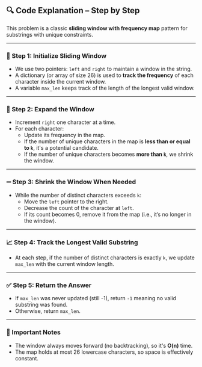 ## 🔍 Code Explanation – Step by Step

This problem is a classic **sliding window with frequency map** pattern for substrings with unique constraints.

---

### 🔧 Step 1: Initialize Sliding Window

- We use two pointers: `left` and `right` to maintain a window in the string.
- A dictionary (or array of size 26) is used to **track the frequency** of each character inside the current window.
- A variable `max_len` keeps track of the length of the longest valid window.

---

### 🔄 Step 2: Expand the Window

- Increment `right` one character at a time.
- For each character:
  - Update its frequency in the map.
  - If the number of unique characters in the map is **less than or equal to `k`**, it's a potential candidate.
  - If the number of unique characters becomes **more than `k`**, we shrink the window.

---

### ➖ Step 3: Shrink the Window When Needed

- While the number of distinct characters exceeds `k`:
  - Move the `left` pointer to the right.
  - Decrease the count of the character at `left`.
  - If its count becomes 0, remove it from the map (i.e., it’s no longer in the window).

---

### 📈 Step 4: Track the Longest Valid Substring

- At each step, if the number of distinct characters is exactly `k`, we update `max_len` with the current window length.

---

### ✅ Step 5: Return the Answer

- If `max_len` was never updated (still -1), return `-1` meaning no valid substring was found.
- Otherwise, return `max_len`.

---

### 📌 Important Notes

- The window always moves forward (no backtracking), so it's **O(n)** time.
- The map holds at most 26 lowercase characters, so space is effectively constant.
